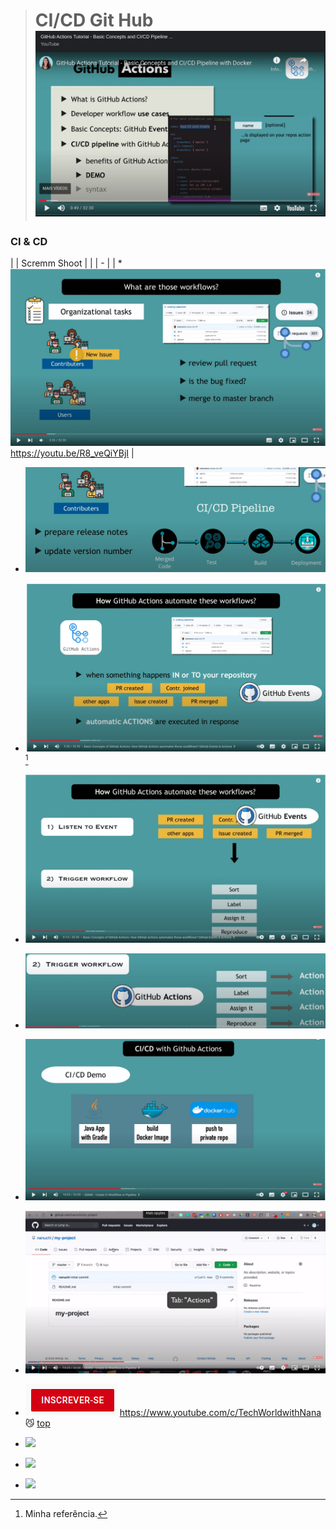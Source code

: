 > # CI/CD Git Hub ![CI/CD Git Hub](./imgs/CI-CD-PIPELINE-GITHUB.jpeg)

### CI & CD

| | Scremm Shoot | |
| - |
| * ![](./imgs/CI-CD-PIPELINE-GITHUB-1.jpeg)
https://youtu.be/R8_veQiYBjI |

* ![](./imgs/CI-CD-PIPELINE-GITHUB-2.jpeg)

* ![](./imgs/CI-CD-PIPELINE-GITHUB-3.jpeg)[^1]

* ![](./imgs/CI-CD-PIPELINE-GITHUB-4.jpeg)

* ![](./imgs/CI-CD-PIPELINE-GITHUB-5.jpeg)

* ![](./imgs/CI-CD-PIPELINE-GITHUB-6.jpeg)

* ![](./imgs/CI-CD-PIPELINE-GITHUB-7.jpeg)

* ![](./imgs/CI-CD-PIPELINE-GITHUB-8.jpeg)
https://www.youtube.com/c/TechWorldwithNana
:smirk_cat:
[top](##ci--cd)

* ![](./imgs/CI-CD-PIPELINE-GITHUB-9.jpeg)

* ![](./imgs/CI-CD-PIPELINE-GITHUB-10.jpeg)

* ![](./imgs/CI-CD-PIPELINE-GITHUB-11.jpeg)

[^1]: Minha referência.
